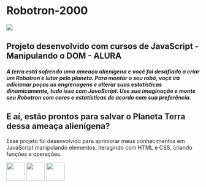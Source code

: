 # Robotron-2000
<img src="https://github.com/AnaKercia1/Robotron-2000/assets/123599474/df186d01-5e29-4e18-a989-583e06d2a4e8">

## Projeto desenvolvido com cursos de JavaScript - Manipulando o DOM - ALURA

##### A terra está sofrendo uma ameaça alienígena e voçê foi desafiado a criar um Robotron e lutar pelo planeta. Para montar o seu robô, voçê irá adicionar peças as engrenagens e alterar suas estatísticas dinamicamente, tudo isso com JavaScript. Use sua imaginação e monte seu Robotron com cores e estatísticas de acordo com sua preferência. 

## E aí, estão prontos para salvar o **Planeta Terra** dessa ameaça alienígena?

Esse projeto foi desenvolvido para aprimorar meus conhecimentos em JavaScript manipulando elementos, iteragindo com HTML e CSS, criando funções e operações.

<img src="https://github.com/AnaKercia1/Robotron-2000/assets/123599474/2be7c164-5594-487f-8fa9-5d7be019a50f" width="48">
<img src="https://github.com/AnaKercia1/Robotron-2000/assets/123599474/3e618180-932f-4181-8c9b-b68d0c1d3475" width="48">
<img src="https://github.com/AnaKercia1/Robotron-2000/assets/123599474/0fd3075c-7a2b-460b-af21-3c93b0de296b" width="48">

